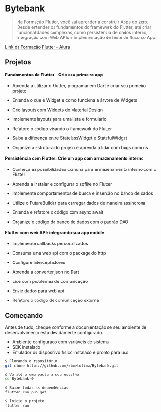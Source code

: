 # Bytebank

> Na Formação Flutter, você vai aprender a construir Apps do zero. Desde entender os fundamentos do framework do Flutter, até criar funcionalidades complexas, como persistência de dados interno, integração com Web APIs e implementação de teste de fluxo do App.

[Link da Formação Flutter - Alura](https://www.alura.com.br/formacao-flutter)

## Projetos

#### Fundamentos de Flutter - Crie seu primeiro app
- Aprenda a utilizar o Flutter, programar em Dart e criar seu primeiro projeto

- Entenda o que é Widget e como funciona a árvore de Widgets

- Crie layouts com Widgets do Material Design

- Implemente layouts para uma lista e formulário

- Refatore o código visando o framework do Flutter

- Saiba a diferença entre StatelessWidget e StatefulWidget

- Organize a estrutura do projeto e aprenda a lidar com bugs comuns


#### Persistência com Flutter: Crie um app com armazenamento interno
- Conheça as possibilidades comuns para armazenamento interno com o Flutter

- Aprenda a instalar e configurar o sqflite no Flutter

- Implemente comportamentos de busca e inserção no banco de dados

- Utilize o FutureBuilder para carregar dados de maneira assíncrona

- Entenda e refatore o código com async await

- Organize o código do banco de dados com o padrão DAO


#### Flutter com web API: integrando sua app mobile
- Implemente callbacks personalizados

- Consuma uma web api com o package do http

- Configure interceptadores

- Aprenda a converter json no Dart

- Lide com problemas de comunicação

- Envie dados para web api

- Refatore o código de comunicação externa

## Começando

Antes de tudo, cheque conforme a documentação se seu ambiente de desenvolvimento está devidamente configurado.
  - Ambiente configurado com variáveis de sistema
  - SDK instalado
  - Emulador ou dispositivo físico instalado e pronto para uso

```bash
$ Clonando o repositório
git clone https://github.com/rbmelolima/Bytebank.git

$ Vá até a uma pasta a sua escolha
cd Bytebank-0

$ Baixe todas as dependências
flutter run pub get

$ Inicie o projeto
flutter run
```